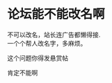 # 论坛能不能改名啊


不可以改名，站长连广告都懒得接.<br />
一个个帮人改名字，多麻烦。

这个问题你得发悬赏帖<img src="static/image/smiley/default/smile.gif" smilieid="1" border="0" alt="" />

肯定不能啊
